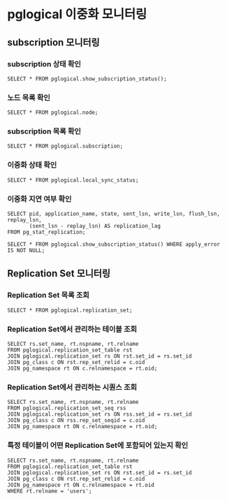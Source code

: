 # pglogical 이중화 모니터링
## subscription 모니터링
### subscription 상태 확인
```
SELECT * FROM pglogical.show_subscription_status();
```
### 노드 목록 확인
```
SELECT * FROM pglogical.node;
```
### subscription 목록 확인
```
SELECT * FROM pglogical.subscription;
```
### 이중화 상태 확인
```
SELECT * FROM pglogical.local_sync_status;
```

### 이중화 지연 여부 확인
```
SELECT pid, application_name, state, sent_lsn, write_lsn, flush_lsn, replay_lsn, 
       (sent_lsn - replay_lsn) AS replication_lag
FROM pg_stat_replication;
```

```
SELECT * FROM pglogical.show_subscription_status() WHERE apply_error IS NOT NULL;
```

## Replication Set 모니터링

### Replication Set 목록 조회
```
SELECT * FROM pglogical.replication_set;
```
### Replication Set에서 관리하는 테이블 조회
```
SELECT rs.set_name, rt.nspname, rt.relname
FROM pglogical.replication_set_table rst
JOIN pglogical.replication_set rs ON rst.set_id = rs.set_id
JOIN pg_class c ON rst.rep_set_relid = c.oid
JOIN pg_namespace rt ON c.relnamespace = rt.oid;
```
### Replication Set에서 관리하는 시퀀스 조회
```
SELECT rs.set_name, rt.nspname, rt.relname
FROM pglogical.replication_set_seq rss
JOIN pglogical.replication_set rs ON rss.set_id = rs.set_id
JOIN pg_class c ON rss.rep_set_seqid = c.oid
JOIN pg_namespace rt ON c.relnamespace = rt.oid;
```

### 특정 테이블이 어떤 Replication Set에 포함되어 있는지 확인
```
SELECT rs.set_name, rt.nspname, rt.relname
FROM pglogical.replication_set_table rst
JOIN pglogical.replication_set rs ON rst.set_id = rs.set_id
JOIN pg_class c ON rst.rep_set_relid = c.oid
JOIN pg_namespace rt ON c.relnamespace = rt.oid
WHERE rt.relname = 'users';
```
